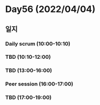 # Day56 (2022/04/04)

## 일지

### Daily scrum (10:00-10:10)

### TBD (10:10-12:00)

### TBD (13:00-16:00)

### Peer session (16:00-17:00)

### TBD (17:00-19:00)
